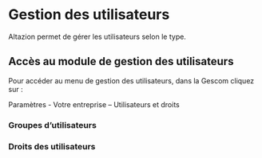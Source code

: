 # Gestion des utilisateurs 
 

Altazion permet de gérer les utilisateurs selon le type.  

## Accès au module de gestion des utilisateurs

Pour accéder au menu de gestion des utilisateurs, dans la Gescom cliquez sur :  

Paramètres - Votre entreprise – Utilisateurs et droits 


### Groupes d’utilisateurs  

 

### Droits des utilisateurs 